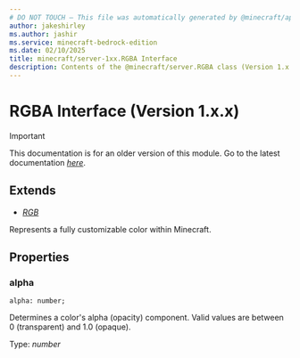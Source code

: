```yaml
---
# DO NOT TOUCH — This file was automatically generated by @minecraft/api-docs-generator, to report problems file an issue at https://github.com/Mojang/minecraft-scripting-libraries
author: jakeshirley
ms.author: jashir
ms.service: minecraft-bedrock-edition
ms.date: 02/10/2025
title: minecraft/server-1xx.RGBA Interface
description: Contents of the @minecraft/server.RGBA class (Version 1.x.x).
---
```

# RGBA Interface (Version 1.x.x)

> [!IMPORTANT]
> This documentation is for an older version of this module. Go to the latest documentation [*here*](../../../scriptapi/minecraft/server/RGBA.md).

## Extends
- [*RGB*](RGB.md)

Represents a fully customizable color within Minecraft.

## Properties

### **alpha**
`alpha: number;`

Determines a color's alpha (opacity) component. Valid values are between 0 (transparent) and 1.0 (opaque).

Type: *number*
